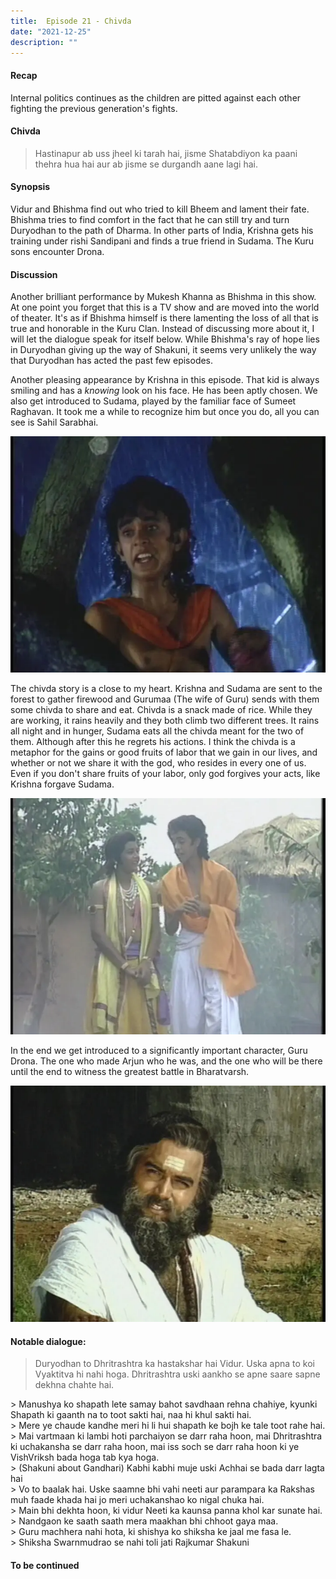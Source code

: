 ```yaml
---
title:  Episode 21 - Chivda
date: "2021-12-25"
description: ""
---
```

#### Recap 
Internal politics continues as the children are pitted against each other fighting the previous generation's fights. 

#### Chivda
> Hastinapur ab uss jheel ki tarah hai, jisme Shatabdiyon ka paani thehra hua hai aur ab jisme se durgandh aane lagi hai. 

#### Synopsis
Vidur and Bhishma find out who tried to kill Bheem and lament their fate.
Bhishma tries to find comfort in the fact that he can still try and turn
Duryodhan to the path of Dharma. In other parts of India, Krishna gets his
training under rishi Sandipani and finds a true friend in Sudama. The Kuru sons
encounter Drona.

#### Discussion
Another brilliant performance by Mukesh Khanna as Bhishma in this show. At one
point you forget that this is a TV show and are moved into the world of
theater. It's as if Bhishma himself is there lamenting the loss of all that is
true and honorable in the Kuru Clan. Instead of discussing more about it, I
will let the dialogue speak for itself below. While Bhishma's ray of hope lies
in Duryodhan giving up the way of Shakuni, it seems very unlikely the way that
Duryodhan has acted the past few episodes.

Another pleasing appearance by Krishna in this episode. That kid is always
smiling and has a *knowing* look on his face. He has been aptly chosen. We also
get introduced to Sudama, played by the familiar face of Sumeet Raghavan. It
took me a while to recognize him but once you do, all you can see is Sahil
Sarabhai. 

![Sumeet Raghavan as Sudama](../../assets/mahabharat/ep_21_1.webp)

The chivda story is a close to my heart. Krishna and Sudama are sent to the
forest to gather firewood and Gurumaa (The wife of Guru) sends with them some
chivda to share and eat. Chivda is a snack made of rice. While they are
working, it rains heavily and they both climb two different trees. It rains all
night and in hunger, Sudama eats all the chivda meant for the two of them.
Although after this he regrets his actions. I think the chivda is a metaphor
for the gains or good fruits of labor that we gain in our lives, and whether or
not we share it with the god, who resides in every one of us. Even if you don't
share fruits of your labor, only god forgives your acts, like Krishna forgave
Sudama.  

![Krishna and Sudama](../../assets/mahabharat/ep_21_4.webp)

In the end we get introduced to a significantly important character, Guru
Drona. The one who made Arjun who he was, and the one who will be there until
the end to witness the greatest battle in Bharatvarsh.

![Guru Drona](../../assets/mahabharat/ep_21_2.webp)

#### Notable dialogue:

> Duryodhan to Dhritrashtra ka hastakshar hai Vidur. Uska apna to koi Vyaktitva hi nahi hoga. Dhritrashtra uski aankho se apne saare sapne dekhna chahte hai.
<div></div>
> Manushya ko shapath lete samay bahot savdhaan rehna chahiye, kyunki Shapath ki gaanth na to toot sakti hai, naa hi khul sakti hai.
<div></div>
> Mere ye chaude kandhe meri hi li hui shapath ke bojh ke tale toot rahe hai.
<div></div>
> Mai vartmaan ki lambi hoti parchaiyon se darr raha hoon, mai Dhritrashtra ki uchakansha se darr raha hoon, mai iss soch se darr raha hoon ki ye VishVriksh bada hoga tab kya hoga.
<div></div>
> (Shakuni about Gandhari) Kabhi kabhi muje uski Achhai se bada darr lagta hai
<div></div>
> Vo to baalak hai. Uske saamne bhi vahi neeti aur parampara ka Rakshas muh faade khada hai jo meri uchakanshao ko nigal chuka hai.
<div></div>
> Main bhi dekhta hoon, ki vidur Neeti ka kaunsa panna khol kar sunate hai.
<div></div>
> Nandgaon ke saath saath mera maakhan bhi chhoot gaya maa.
<div></div>
> Guru machhera nahi hota, ki shishya ko shiksha ke jaal me fasa le. 
<div></div>
> Shiksha Swarnmudrao se nahi toli jati Rajkumar Shakuni

#### To be continued

